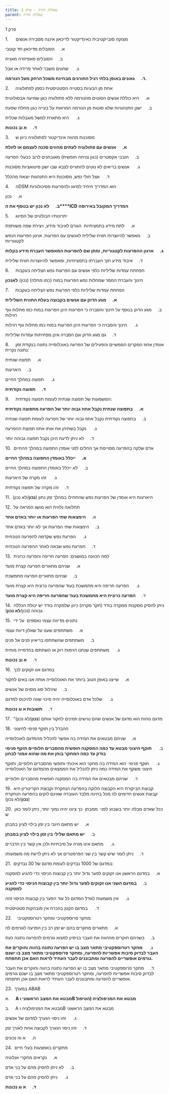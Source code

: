 ```yaml
---
title: שאלות חזרה - פרק 1
parent: שאלות חזרה
---
```


פרק 1

1.      מצוקה סובייקטיבית כאינדיקטור לדיכאון איננה מסבירה אנשים

א.     הסובלים מדיכאון חד קוטבי

ב.     הסובלים מאפיזודה מאנית

ג.      שחווים משבר לאחר פרידה או אבל

**ד.**     **גאונים באופן בלתי רגיל החורגים מבחינת משכל הרחק מעל הנורמה.**

2.     אחת מן הבעיות בסטייה הסטטיסטית כסמן לפתולוגיה

א.     היא כוללת אנשים הסוטים מהנורמה ללא פתולוגיה כגון שמיעה אבסולוטית

ב.     ישנן התנהגויות שלא סוטות מן הנורמה המראות על בעייה כגון מחלת שפעת

ג.      היא מתארת למשל מוגבלות שכלית

**ד.**     **א וב נכונות**

3.     מסוכנות מהווה אינדיקטור לפתולוגיה כיוון ש

**א.**     **אנשים עם פתולוגיה לעתים מהווים סכנה לעצמם או לזולת**

ב.     חובבי אקסטרים (כגון צניחה חופשית) מאובחנים לרוב כבעלי הפרעה

ג.      אנשים בריאים לא נוטים להתגייס לצבא שבו ישנן סיטואציות מסוכנות

ד.     אצל חולי נפש, מסוכנות היא התנהגות יוצאת מהכלל

4.     הDSM הוא המדריך היחיד לסיווג ולהפרעות פסיכולוגיות

א.     נכון

**ב.**     **לא נכון יש בנוסף את ה****ICD** **המדריך המקובל באירופה**

5.     יתרונותיו הבולטים של הסיווג

א.     לתת מידע בתמציתיות  הגורם לאיבוד מידע, ויצירת שפה משותפת

ב.     מאפשר להיווצרות תווית שלילית לאנשים עם הפרעות. ארגון הפרעות הנפש לקטגוריות

**ג.**     **ארגון ההפרעות לקטגוריות, ומתן שם להפרעות המאפשר העברת מידע בקלות**

ד.     איבוד מידע תוך העברתו בתמציתיות, ומאפשר להיווצרות תווית שלילית

6.     הפחתת עמדות שליליות כלפי אנשים עם הפרעות נפש הצליחה בעקבות

חינוך והעברת המסר שמחלות נפש הפרעות במוח (כמו מחלה) (נכון/ **לאנכון**

7.     הפחתת עמדות שליליות כלפי הפרעות נפש הצליחה בעקבות

**א.**     **מגע הדוק עם אנשים בקבוצה בעלת התווית השלילית**

ב.     מגע הדוק בנוסף על חינוך והסברה כי הפרעות הינן הפרעות במוח כמו מחלות גוף רגילות

ג.      חינוך והסברה כי הפרעות הינן הפרעות במוח כמו מחלות גוף רגילות

ד.     גם מגע הדוק וגם הסברה אינן מפחיתות עמדות שליליות

8.     אומדן אחוז המקרים הממשיים והפעילים של הפרעה באוכלוסייה נתונה בנקודת זמן נתונה נקרית:

א.     תפוצה שנתית

ב.     היארעות

ג.      תפוצה במהלך החיים

**ד.**     **תפוצה נקודתית**

9.     המשמעות של תפוצה שנתית לעומת תפוצה נקודתית:

**א.**     **בתפוצה שנתית נקבל אחוז גבוה יותר של הפרעה מתפוצה נקודתית**

ב.     בתפוצה נקודתית נקבל אחוז גבוה יותר של הפרעה לעומת תפוצה שנתית

ג.      נקבל בשתיהן את אותו אחוז תפוצת ההפרעה

ד.     לא ניתן לדעת היכן נקבל תפוצה גבוהה יותר

10.  אדם שלקה בהפרעה מסויימת אך החלים לפני אומדן התפוצה במהלך ההחיים

**א.**     **ייכלל באומדן התפוצה במהלך החיים**

ב.     לא ייכלל באומדן התפוצה במהלך החיים

ג.      זהו מקרה של היארעות

ד.     זהו מקרה של תפוצה נקודתית

11.  היארעות היא אומדן של הפרעות נפש שהתחילו במהלך זמן נתון (**נכון**/לא נכון)

12.  תחלואה נלווית הוא מושג המראה על

א.     **הימצאות שתי הפרעות או יותר באדם אחד**

ב.     הימצאות שתי הפרעות אך לא יותר באדם אחד

ג.      הפרעת נפש שקדמה להפרעה הנוכחית

ד.     הפרעת נפש שבאה לאחר ההפרעה הנוכחית

13.  למה הכוונה במושגים: הפרעה חריפה והפרעה כרונית

א.     שניהם מתארים הפרעה קצרת מועד

ב.     שניהם מתארים הפרעה מתמשכת

ג.      הפרעה חריפה היא מתמשכת בעוד שהפרעה כרונית היא קצרת מועד

ד.     **הפרעה כרונית היא מתמשכת בעוד שהפרעה חריפה היא קצרת מועד**

14.  ניתן להסיק מסקנות ממקרה בודד (חקר מקרה) כיוון שלמקרה בודד יש יכולת הכללה גבוהה (נכון/**לא נכון**)

15.  נתונים מדיווח עצמי נאספים  על ידי

א.     משתתפים שענו על שאלון דיווח עצמי

ב.     משתתפים שהשתתפו בריאיון פנים אל פנים

ג.      משתתפים שנתנו דגימות רוק או השתתפו בהדמייה מוחית

ד.     **א וב נכונות**

16.  במדגם אנו זקוקים לכך

א.     שייצג באופן הטוב ביותר את האוכלוסייה אותה אנו באים לחקור

ב.     שיכלול סוג מסוים של אנשים

ג.      שלכל אדם באוכלוסייה יהיה סיכוי שווה להיכנס למדגם

ד.     **תשובות א וג נכונות**

17.  "מדגם נוחות הוא מדגם של אנשים שהם נגישים וזמינים לחקור אותם (**נכון**/לא נכון)

18.  ההבדל בין תוקף פנימי לחיצוני

א.     שניהם מבטאים את המידה בה אפשר להכליל מהמדגם לאוכלוסייה

ב.      **תוקף חיצוני מבטא עד כמה המסקנה חופשית מהסברים חלופיים תוקף פנימי בודק עד כמה המחקר בוחן את מה שהוא אמור לבחון**

ג.      תוקף פנימי  הוא המידה בה מחקר הוא איכותי וחופשי מהסברים חלופיים, ותוקף חיצוני משקף את המידה כמה ניתן להכליל את הממצאים מהמדגם על האוכלוסייה

ד.     שניהם מבטאים את המידה בה המסקנה חופשית מהסברים חלופיים

19.  קבוצת הביקורת היא הקבוצה הלוקה בהפרעה הנחקרת וקבוצת הקריטריון היא קבוצת אנשים הדומים לה מכל בחינה מלבד העובדה שאינם לוקים בהפרעה הנחקרת (**נכון**/לא נכון)

20.  ככל שאדם מבלה יותר בשבוע לפני  ממבחן  כך ציונו יהיה נמוך יותר, ניתן לומר כאן ש

א.     יש מתאם חיובי בין זמן בילוי לציון במבחן

ב.     **יש מתאם שלילי בין זמן בילוי לציון במבחן**

ג.      מתאם אינו מורה על סיבתיות ולכן אין קשר בין הדברים.

ד.     ניתן לומר שיש קשר בין שני הפרמטרים אך לא ניתן לדעת מה משמעותו

21.  במדגם של 1000 נבדקים לעומת מדגם של 30 נבדקים:

א.     במדגם הראשון אנו זקוקים לפער גדול יותר בין קבוצות הניסוי כדי להגיע למסקנה

ב.     **במדגם השני אנו זקוקים לפער גדול יותר בין קבוצות הניסוי כדי להגיע למסקנה**

ג.      אין משמעות לגודל המדגם כל עוד הפער בין קבוצות הניסוי זהה

ד.      במדגם הקטן בהכרח אין מובהקות סטטיסטית

22.    מחקר פרוספקטיבי ומחקר רטרוספקטיבי:

א.     מתארים מחקרים בהם יש זמן רב בין הפרעה לגורמים לה

ב.     בשניהם חוקרים מההווה את העבר בניסיון למצוא גורמים להפרעה נתונה כעת

ג.      **מחקר רטרוספקטיבי מתאר מצב בו יש הפרעה נתונה בהווה וחוקרים את העבר לבדוק סיבות אפשריות להפרעה, ומחקר פרוספקטיבי מתאר מצב בו ישנם גורמים אופשריים להפרעה ומתבוננים לעבר העתיד לראות האם אכן תתפתח.**

ד.     מחקר פרוספקטיבי מתאר מצב בו יש הפרעה נתונה בהווה וחוקרים את העבר לבדוק סיבות אפשריות להפרעה, ומחקר רטרוספקטיבי מתאר מצב בו ישנם גורמים אופשריים להפרעה ומתבוננים לעבר העתיד לראות האם אכן תתפתח.

23.  במערך ABAB

א.     **A מבטא את המצב הראשוני וB מבטא את המניפולציה (הטיפול**

ב.     A מבטא את המניפולציה וB מבטא את המצב הראשוני

ג.      זהו ניסוי הנערך למדגם של אנשים

ד.     זהו ניסוי הנערך לקבוצה אחת לאורך זמן

ה.     א וה נכונים

24.  מחקרים באמצעות בעלי חיים

א.     נקראים מחקרי אנלוגיה

ב.     לא ניתן להסיק מהם על בני אדם

ג.      ניתן להסיק מהם על בני אדם

**ד.**     **א וג נכונות**



<script src="https://utteranc.es/client.js"
        repo="AdiShamir/AdiShamir.github.io"
        issue-term="pathname"
        label="comment"
        theme="github-dark"
        crossorigin="anonymous"
        async>
</script>
